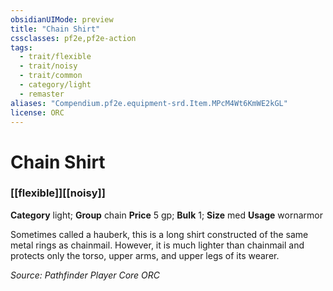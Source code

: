 ```yaml
---
obsidianUIMode: preview
title: "Chain Shirt"
cssclasses: pf2e,pf2e-action
tags:
  - trait/flexible
  - trait/noisy
  - trait/common
  - category/light
  - remaster
aliases: "Compendium.pf2e.equipment-srd.Item.MPcM4Wt6KmWE2kGL"
license: ORC
---
```

# Chain Shirt

### [[flexible]][[noisy]]

**Category** light; **Group** chain
**Price** 5 gp; 
**Bulk** 1; **Size** med
**Usage** wornarmor

Sometimes called a hauberk, this is a long shirt constructed of the same metal rings as chainmail. However, it is much lighter than chainmail and protects only the torso, upper arms, and upper legs of its wearer.

*Source: Pathfinder Player Core*
*ORC*